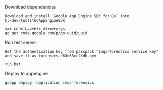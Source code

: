 Download dependencies

	Download and install `Google App Engine SDK for Go` into C:\dev\tools\GoAppEngineSDK

	set GOPATH=<this directory>
	go get code.google.com/p/go-uuid/uuid

Run test server

	Get the authentication key from passpack "imqs-forensics service key" and save it as forensics-d63e63cc2fdb.pem

	run.bat

Deploy to appengine

	goapp deploy -application imqs-forensics